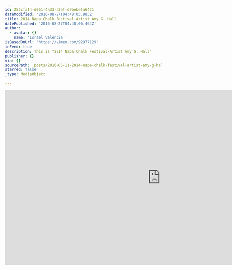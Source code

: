 ```yaml
---
id: 252cfa14-d051-4a33-a3ef-d9bebefa6421
dateModified: '2016-08-27T04:48:05.985Z'
title: 2014 Napa Chalk Festival-Artist Amy G. Hall
datePublished: '2016-08-27T04:48:06.464Z'
author:
  - avatar: {}
    name: 'Israel Valencia '
isBasedOnUrl: 'https://vimeo.com/92977129'
inFeed: true
description: This is "2014 Napa Chalk Festival-Artist Amy G. Hall"
publisher: {}
via: {}
sourcePath: _posts/2016-05-11-2014-napa-chalk-festival-artist-amy-g-hall.md
starred: false
_type: MediaObject

---
```

<iframe src="https://cdn.embedly.com/widgets/media.html?src=https%3A%2F%2Fplayer.vimeo.com%2Fvideo%2F92977129&amp;src_secure=1&amp;url=https%3A%2F%2Fvimeo.com%2F92977129&amp;image=https%3A%2F%2Fi.vimeocdn.com%2Fvideo%2F566431772_1280x720.jpg&amp;key=b7d04c9b404c499eba89ee7072e1c4f7&amp;type=text%2Fhtml&amp;schema=vimeo" width="1000" height="563" scrolling="no" frameborder="0" allowfullscreen="" style=""></iframe>